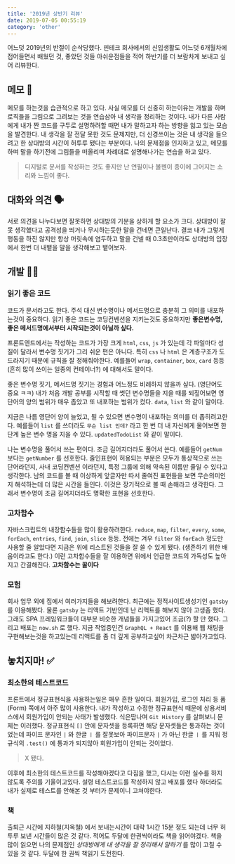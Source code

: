```yaml
---
title: '2019년 상반기 리뷰'
date: 2019-07-05 00:55:19
category: 'other'
---
```


어느덧 2019년의 반절이 순삭당했다. 핀테크 회사에서의 신입생활도 어느덧 6개월차에 접어들면서 배웠던 것, 좋았던 것들 아쉬운점들을 적어 하반기를 더 보람차게 보내고 싶어 리뷰한다.

## 메모 📝

메모를 하는것을 습관적으로 하고 있다. 사실 메모를 더 신중히 하는이유는 개발을 하며 로직들을 그림으로 그려보는 것을 연습삼아 내 생각을 정리하는 것이다. 내가 다른 사람에게 내가 짠 코드를 구두로 설명하려할 때면 내가 말하고자 하는 방향을 잃고 있는 모습을 발견한다. 내 생각을 잘 전달 못한 것도 문제지만, 더 신경쓰이는 것은 내 생각을 들으려고 한 상대방의 시간이 허투루 됐다는 부분이다. 나의 문제점을 인지하고 있고, 메모를 하며 말을 하기전에 그림들을 떠올리며 차례대로 설명해나가는 연습을 하고 있다.

> 디지털로 문서를 작성하는 것도 좋지만 난 연필이나 볼펜이 종이에 그어지는 소리와 느낌이 좋다.

## 대화와 의견 🗣

서로 의견을 나누다보면 잘못하면 상대방의 기분을 상하게 할 요소가 크다. 상대방이 잘 못 생각했다고 공격성을 띄거나 무시하는듯한 말을 건네면 큰일난다. 결코 내가 그렇게 행동을 하진 않지만 항상 머릿속에 염두하고 말을 건넬 때 0.3초만이라도 상대방의 입장에서 한번 더 내뱉을 말을 생각해보고 뱉어보자.

## 개발 👨‍💻

### 읽기 좋은 코드

코드가 문서라고도 한다. 주석 대신 변수명이나 메서드명으로 충분히 그 의미를 내포하는것이 중요하다. 읽기 좋은 코드는 코딩컨벤션을 지키는것도 중요하지만 **좋은변수명, 좋은 메서드명에서부터 시작되는것이 아닐까 싶다.**

프론트엔드에서는 작성하는 코드가 가장 크게 `html`, `css`, `js` 가 있는데 각 파일마다 성질이 달라서 변수명 짓기가 그리 쉬운 편은 아니다. 특히 `css` 나 `html` 은 계층구조가 도드라지기 때문에 규칙을 잘 정해줘야한다. 예를들어 `wrap`, `container`, `box`, `card` 등등(흔히 많이 쓰이는 일종의 컨테이너?) 에 대해서도 말이다.

좋은 변수명 짓기, 메서드명 짓기는 경험과 어느정도 비례하지 않을까 싶다. (영단어도 중요 ㅋㅋ) 내가 처음 개발 공부를 시작할 때 썻던 변수명들을 지을 때를 되짚어보면 영단어의 양의 범위가 매우 좁았고 또 내포하는 범위가 컸다. `data`, `list` 와 같이 말이다.

지금은 나름 영단어 양이 늘었고, 될 수 있으면 변수명이 내포하는 의미를 더 좁히려고한다. 예를들어 `list` 를 쓰더라도 `무슨 list 인데?` 라고 한 번 더 내 자신에게 물어보면 한 단계 높은 변수 명을 지을 수 있다. `updatedTodoList` 와 같이 말이다.

나는 변수명을 풀어서 쓰는 편이다. 조금 길어지더라도 풀어서 쓴다. 예를들어 `getNum` 보다는 `getNumber` 를 선호한다. 줄인표현이 허용되는 부분은 모두가 통상적으로 쓰는 단어라던지, 사내 코딩컨벤션 이라던지, 특정 그룹에 의해 약속된 이름만 줄일 수 있다고 생각한다. 남의 코드를 볼 때 이상하게 앞글자만 따서 줄여진 표현들을 보면 무슨의미인지 해석하는데 더 많은 시간을 들인다. 이것은 장기적으로 볼 때 손해라고 생각한다. 그래서 변수명이 조금 길어지더라도 명확한 표현을 선호한다.

### 고차함수 

자바스크립트의 내장함수들을 많이 활용하려한다. `reduce`, `map`, `filter`, `every`, `some`, `forEach`, `entries`, `find`, `join`, `slice` 등등. 전에는 겨우 `filter` 와 `forEach` 정도만 사용할 줄 알았다면 지금은 위에 리스트된 것들을 잘 쓸 수 있게 됐다. (생존하기 위한 배움이라고도 한다.) 이런 고차함수들을 잘 이용하면 위에서 언급한 코드의 가독성도 높아지고 간결해진다. **고차함수는 꿀이다**

### 모험

회사 업무 외에 집에서 여러가지들을 해보려한다. 최근에는 정적사이트생성기인 `gatsby` 를 이용해봤다. 물론 `gatsby` 는 리액트 기반인데 난 리액트를 해보지 않아 고생좀 했다. 그래도 SPA 프레임워크들이 대부분 비슷한 개념들을 가지고있어 조금(?) 할 만 했다. 그리고 배포는 `now.sh` 로 했다. 지금 작업중인건 `GraphQL + React` 를 이용해 웹 채팅을 구현해보는것을 하고있는데 리액트를 좀 더 깊게 공부하고싶어 차근차근 밟아가고있다.

## 놓치지마! ✅

### 최소한의 테스트코드

프론트에서 정규표현식을 사용하는일은 매우 흔한 일이다. 회원가입, 로그인 처리 등 폼(Form) 쪽에서 아주 많이 사용한다. 내가 작성하고 수정한 정규표현식 때문에 상용서비스에서 회원가입이 안되는 사태가 발생했다. 식은땀나며 `Git History` 를 살펴보니 문제는 이러했다. 정규표현식 `[]` 안에 문자셋을 등록하면 해당 문자셋들은 통과하는 것이었는데 파이프 문자인 `|` 와 한글 `ㅣ` 를 잘못보아 파이프문자 `|` 가 아닌 한글 `ㅣ` 를 지워 정규식의 `.test()` 에 통과가 되지않아 회원가입이 안되는 것이었다.

> X 됐다.

이후에 최소한의 테스트코드를 작성해야겠다고 다짐을 했고, 다시는 이런 실수를 하지 않도록 주의를 기울이고있다. 설령 테스트코드를 작성하지 않고 배포를 했다 하더라도 내가 실제로 테스트를 안해본 것 부터가 문제이니 고쳐야한다.

### 책

출퇴근 시간에 지하철(지옥철) 에서 보내는시간이 대략 1시간 15분 정도 되는데 너무 허투루 보낸 시간들이 많은 것 같다. 적어도 두달에 한권씩이라도 책을 읽어야겠다. 책을 많이 읽으면 나의 문제점인 _상대방에게 내 생각을 잘 정리해서 말하기_ 를 많이 고칠 수 있을 것 같다. 두달에 한 권씩 책읽기 도전한다.

